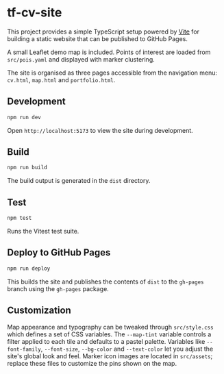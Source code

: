 # tf-cv-site

This project provides a simple TypeScript setup powered by [Vite](https://vitejs.dev/) for building a static website that can be published to GitHub Pages.

A small Leaflet demo map is included. Points of interest are loaded from `src/pois.yaml` and displayed with marker clustering.

The site is organised as three pages accessible from the navigation menu:
`cv.html`, `map.html` and `portfolio.html`.

## Development

```bash
npm run dev
```

Open `http://localhost:5173` to view the site during development.

## Build

```bash
npm run build
```

The build output is generated in the `dist` directory.

## Test

```bash
npm test
```

Runs the Vitest test suite.

## Deploy to GitHub Pages

```bash
npm run deploy
```

This builds the site and publishes the contents of `dist` to the `gh-pages` branch using the `gh-pages` package.

## Customization

Map appearance and typography can be tweaked through `src/style.css` which
defines a set of CSS variables. The `--map-tint` variable controls a filter
applied to each tile and defaults to a pastel palette. Variables like
`--font-family`, `--font-size`, `--bg-color` and `--text-color` let you adjust
the site's global look and feel. Marker icon images are located in
`src/assets`; replace these files to customize the pins shown on the map.
